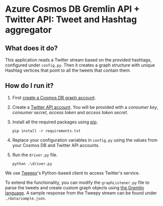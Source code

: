 # Azure Cosmos DB Gremlin API + Twitter API: Tweet and Hashtag aggregator

## What does it do? 
This application reads a Twitter stream based on the provided hashtags, configured under `config.py`. Then it creates a graph structure with unique Hashtag vertices that point to all the tweets that contain them.

## How do I run it?
1. First [create a Cosmos DB graph account](https://docs.microsoft.com/en-us/azure/cosmos-db/create-graph-python).
2. Create a [Twitter API account](http://apps.twitter.com/). You will be provided with a *consumer key*, *consumer secret*, *access token* and *access token secret*.
3. Install all the required packages using [pip](https://pip.pypa.io/en/stable/reference/pip_download/).
    ```
    pip install -r requirements.txt
    ```

4. Replace your configuration variables in `config.py` using the values from your Cosmos DB and Twitter API accounts.
5. Run the `driver.py` file.
    ```
    python .\driver.py
    ```

We use [Tweepy](http://tweepy.readthedocs.org/)'s Python-based client to access Twitter's service.

To extend the functionality, you can modify the `graphListener.py` file to parse the tweets and create custom graph objects using [the Gremlin language](https://docs.microsoft.com/en-us/azure/cosmos-db/tutorial-query-graph). A sample response from the Tweepy stream can be found under `./data/sample.json`.

